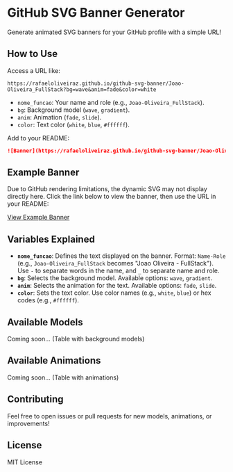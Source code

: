 # GitHub SVG Banner Generator

Generate animated SVG banners for your GitHub profile with a simple URL!

## How to Use
Access a URL like:
```
https://rafaeloliveiraz.github.io/github-svg-banner/Joao-Oliveira_FullStack?bg=wave&anim=fade&color=white
```
- `nome_funcao`: Your name and role (e.g., `Joao-Oliveira_FullStack`).
- `bg`: Background model (`wave`, `gradient`).
- `anim`: Animation (`fade`, `slide`).
- `color`: Text color (`white`, `blue`, `#ffffff`).

Add to your README:
```markdown
![Banner](https://rafaeloliveiraz.github.io/github-svg-banner/Joao-Oliveira_FullStack?bg=wave&anim=fade&color=white)
```

## Example Banner
Due to GitHub rendering limitations, the dynamic SVG may not display directly here. Click the link below to view the banner, then use the URL in your README:

[View Example Banner](https://rafaeloliveiraz.github.io/github-svg-banner/Joao-Oliveira_FullStack?bg=wave&anim=fade&color=white)

## Variables Explained
- **`nome_funcao`**: Defines the text displayed on the banner. Format: `Name-Role` (e.g., `Joao-Oliveira_FullStack` becomes "Joao Oliveira - FullStack"). Use `-` to separate words in the name, and `_` to separate name and role.
- **`bg`**: Selects the background model. Available options: `wave`, `gradient`.
- **`anim`**: Selects the animation for the text. Available options: `fade`, `slide`.
- **`color`**: Sets the text color. Use color names (e.g., `white`, `blue`) or hex codes (e.g., `#ffffff`).

## Available Models
Coming soon... (Table with background models)

## Available Animations
Coming soon... (Table with animations)

## Contributing
Feel free to open issues or pull requests for new models, animations, or improvements!

## License
MIT License

